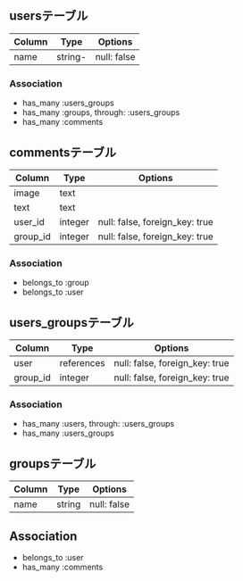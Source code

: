 ## usersテーブル
|Column  |Type   |Options                       |
|--------|-------|------------------------------|
|name    |string-|null: false|
### Association
- has_many :users_groups
- has_many :groups, through: :users_groups
- has_many :comments


## commentsテーブル
|Column  |Type   |Options                       |
|--------|-------|------------------------------|
|image   |text   |                              |
|text    |text   |                              |
|user_id |integer|null: false, foreign_key: true|
|group_id|integer|null: false, foreign_key: true|
### Association
- belongs_to :group
- belongs_to :user


## users_groupsテーブル
|Column  |Type      |Options                       |
|--------|----------|------------------------------|
|user    |references|null: false, foreign_key: true|
|group_id|integer   |null: false, foreign_key: true|
### Association
- has_many :users, through: :users_groups
- has_many :users_groups


## groupsテーブル
|Column  |Type   |Options                       |
|--------|-------|------------------------------|
|name    |string |null: false                   |
## Association
- belongs_to :user
- has_many :comments